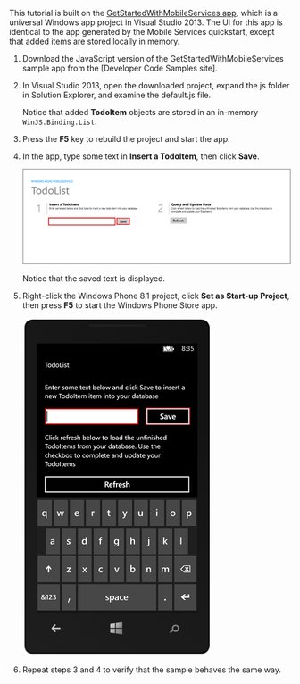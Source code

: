 
This tutorial is built on the [GetStartedWithMobileServices app](http://go.microsoft.com/fwlink/p/?LinkID=510826), which is a universal Windows app project in Visual Studio 2013. The UI for this app is identical to the app generated by the Mobile Services quickstart, except that added items are stored locally in memory. 

1. Download the JavaScript version of the GetStartedWithMobileServices sample app from the [Developer Code Samples site]. 

3. In Visual Studio 2013, open the downloaded project, expand the js folder in Solution Explorer, and examine the default.js file.

    Notice that added **TodoItem** objects are stored in an in-memory `WinJS.Binding.List`.

4. Press the **F5** key to rebuild the project and start the app.

5. In the app, type some text in **Insert a TodoItem**, then click **Save**.

    ![](./media/mobile-services-windows-universal-dotnet-download-project/mobile-quickstart-startup.png) 

    Notice that the saved text is displayed.

6. Right-click the Windows Phone 8.1 project, click **Set as Start-up Project**, then press **F5** to start the Windows Phone Store app.  

    ![](./media/mobile-services-windows-universal-dotnet-download-project/mobile-quickstart-startup-wp8.png)

7. Repeat steps 3 and 4 to verify that the sample behaves the same way.
